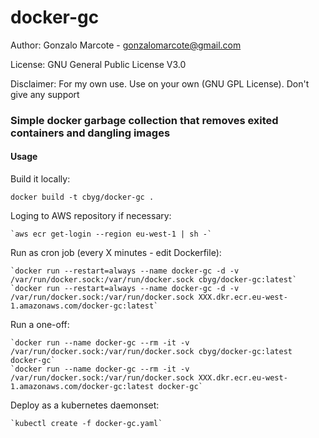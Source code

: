 # docker-gc
Author: Gonzalo Marcote - gonzalomarcote@gmail.com

License: GNU General Public License V3.0

Disclaimer: For my own use. Use on your own (GNU GPL License). Don't give any support


### Simple docker garbage collection that removes exited containers and dangling images

#### Usage

Build it locally:

   `docker build -t cbyg/docker-gc .`

Loging to AWS repository if necessary:

    `aws ecr get-login --region eu-west-1 | sh -`

Run as cron job (every X minutes - edit Dockerfile):

    `docker run --restart=always --name docker-gc -d -v /var/run/docker.sock:/var/run/docker.sock cbyg/docker-gc:latest`  
    `docker run --restart=always --name docker-gc -d -v /var/run/docker.sock:/var/run/docker.sock XXX.dkr.ecr.eu-west-1.amazonaws.com/docker-gc:latest`  

Run a one-off:

    `docker run --name docker-gc --rm -it -v /var/run/docker.sock:/var/run/docker.sock cbyg/docker-gc:latest docker-gc`  
    `docker run --name docker-gc --rm -it -v /var/run/docker.sock:/var/run/docker.sock XXX.dkr.ecr.eu-west-1.amazonaws.com/docker-gc:latest docker-gc`  

Deploy as a kubernetes daemonset:

    `kubectl create -f docker-gc.yaml`

